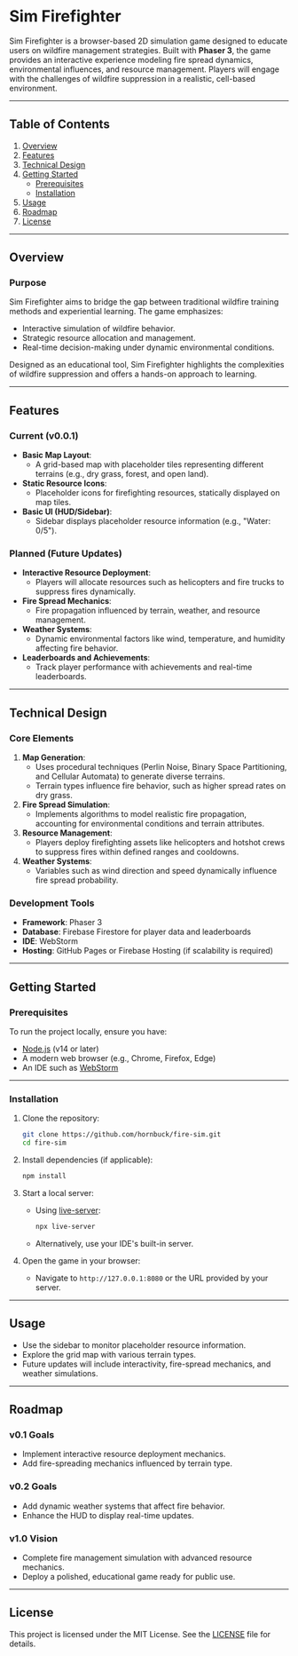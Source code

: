 # **Sim Firefighter**

Sim Firefighter is a browser-based 2D simulation game designed to educate users on wildfire management strategies. Built with **Phaser 3**, the game provides an interactive experience modeling fire spread dynamics, environmental influences, and resource management. Players will engage with the challenges of wildfire suppression in a realistic, cell-based environment.

---

## **Table of Contents**

1. [Overview](#overview)
2. [Features](#features)
3. [Technical Design](#technical-design)
4. [Getting Started](#getting-started)
    - [Prerequisites](#prerequisites)
    - [Installation](#installation)
5. [Usage](#usage)
6. [Roadmap](#roadmap)
7. [License](#license)

---

## **Overview**

### **Purpose**

Sim Firefighter aims to bridge the gap between traditional wildfire training methods and experiential learning. The game emphasizes:

- Interactive simulation of wildfire behavior.
- Strategic resource allocation and management.
- Real-time decision-making under dynamic environmental conditions.

Designed as an educational tool, Sim Firefighter highlights the complexities of wildfire suppression and offers a hands-on approach to learning.

---

## **Features**

### **Current (v0.0.1)**

- **Basic Map Layout**:
    - A grid-based map with placeholder tiles representing different terrains (e.g., dry grass, forest, and open land).
- **Static Resource Icons**:
    - Placeholder icons for firefighting resources, statically displayed on map tiles.
- **Basic UI (HUD/Sidebar)**:
    - Sidebar displays placeholder resource information (e.g., "Water: 0/5").

### **Planned (Future Updates)**

- **Interactive Resource Deployment**:
    - Players will allocate resources such as helicopters and fire trucks to suppress fires dynamically.
- **Fire Spread Mechanics**:
    - Fire propagation influenced by terrain, weather, and resource management.
- **Weather Systems**:
    - Dynamic environmental factors like wind, temperature, and humidity affecting fire behavior.
- **Leaderboards and Achievements**:
    - Track player performance with achievements and real-time leaderboards.

---

## **Technical Design**

### **Core Elements**

1. **Map Generation**:
    - Uses procedural techniques (Perlin Noise, Binary Space Partitioning, and Cellular Automata) to generate diverse terrains.
    - Terrain types influence fire behavior, such as higher spread rates on dry grass.
2. **Fire Spread Simulation**:
    - Implements algorithms to model realistic fire propagation, accounting for environmental conditions and terrain attributes.
3. **Resource Management**:
    - Players deploy firefighting assets like helicopters and hotshot crews to suppress fires within defined ranges and cooldowns.
4. **Weather Systems**:
    - Variables such as wind direction and speed dynamically influence fire spread probability.

### **Development Tools**

- **Framework**: Phaser 3
- **Database**: Firebase Firestore for player data and leaderboards
- **IDE**: WebStorm
- **Hosting**: GitHub Pages or Firebase Hosting (if scalability is required)

---

## **Getting Started**

### **Prerequisites**

To run the project locally, ensure you have:

- [Node.js](https://nodejs.org) (v14 or later)
- A modern web browser (e.g., Chrome, Firefox, Edge)
- An IDE such as [WebStorm](https://www.jetbrains.com/webstorm/)

---

### **Installation**

1. Clone the repository:

   ```bash
   git clone https://github.com/hornbuck/fire-sim.git
   cd fire-sim
   ```

2. Install dependencies (if applicable):

   ```bash
   npm install
   ```

3. Start a local server:
    - Using [live-server](https://www.npmjs.com/package/live-server):

      ```bash
      npx live-server
      ```

    - Alternatively, use your IDE's built-in server.

4. Open the game in your browser:
    - Navigate to `http://127.0.0.1:8080` or the URL provided by your server.

---

## **Usage**

- Use the sidebar to monitor placeholder resource information.
- Explore the grid map with various terrain types.
- Future updates will include interactivity, fire-spread mechanics, and weather simulations.

---

## **Roadmap**

### **v0.1 Goals**

- Implement interactive resource deployment mechanics.
- Add fire-spreading mechanics influenced by terrain type.

### **v0.2 Goals**

- Add dynamic weather systems that affect fire behavior.
- Enhance the HUD to display real-time updates.

### **v1.0 Vision**

- Complete fire management simulation with advanced resource mechanics.
- Deploy a polished, educational game ready for public use.

---

## **License**

This project is licensed under the MIT License. See the [LICENSE](LICENSE) file for details.
